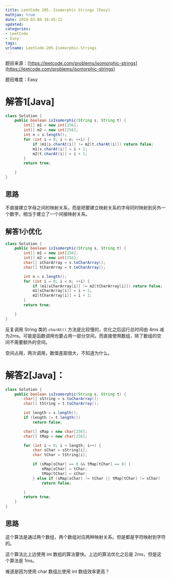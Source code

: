 ```yaml
---
title: LeetCode 205. Isomorphic Strings [Easy]
mathjax: true
date: 2019-03-08 16:45:12
updated:
categories:
- LeetCode
- Easy
tags:
urlname: LeetCode-205-Isomorphic-Strings
---
```




<!-- more -->

题目来源：[https://leetcode.com/problems/isomorphic-strings](https://leetcode.com/problems/isomorphic-strings)

题目难度：Easy



# 解答1[Java]

```java
class Solution {
    public boolean isIsomorphic(String s, String t) {
        int[] m1 = new int[256]; 
        int[] m2 = new int[256];
        int n = s.length();
        for (int i = 0; i < n; ++i) {
            if (m1[s.charAt(i)] != m2[t.charAt(i)]) return false;
            m1[s.charAt(i)] = i + 1;
            m2[t.charAt(i)] = i + 1;
        }
        return true;

    }
}
```

## 思路

不直接建立字母之间的映射关系，而是把要建立映射关系的字母同时映射到另外一个数字。相当于建立了一个间接映射关系。

## 解答1小优化

```java
class Solution {
    public boolean isIsomorphic(String s, String t) {
        int[] m1 = new int[256];
        int[] m2 = new int[256];
        char[] sCharArray = s.toCharArray();
        char[] tCharArray = t.toCharArray();

        int n = s.length();
        for (int i = 0; i < n; ++i) {
            if (m1[sCharArray[i]] != m2[tCharArray[i]]) return false;
            m1[sCharArray[i]] = i + 1;
            m2[tCharArray[i]] = i + 1;
        }
        return true;

    }
}
```

反复调用 String 类的 `charAt()` 方法是比较慢的，优化之后运行总时间由 4ms 减为2ms。可能是函数调用也要占用一部分空间。而直接使用数组，除了数组的空间不需要额外的空间。

空间占用，两次调用，数值差距很大，不知道为什么。



# 解答2[Java]：

```java
class Solution {
    public boolean isIsomorphic(String s, String t) {
        char[] sString = s.toCharArray();
        char[] tString = t.toCharArray();

        int length = s.length();
        if (length != t.length())
            return false;

        char[] sMap = new char[256];
        char[] tMap = new char[256];

        for (int i = 0; i < length; i++) {
            char sChar = sString[i];
            char tChar = tString[i];

            if (sMap[sChar] == 0 && tMap[tChar] == 0) {
                sMap[sChar] = tChar;
                tMap[tChar] = sChar;
            } else if (sMap[sChar] != tChar || tMap[tChar] != sChar)
                return false;

        }
        return true;
    }
}
```

## 思路

这个算法是通过两个数组，两个数组对应两种映射关系。但是都是字符映射到字符的。

这个算法比上边使用 int 数组的算法要快。上边的算法优化之后是 2ms，但是这个算法是 1ms。

难道是因为使用 char 数组比使用 int 数组效率更高？